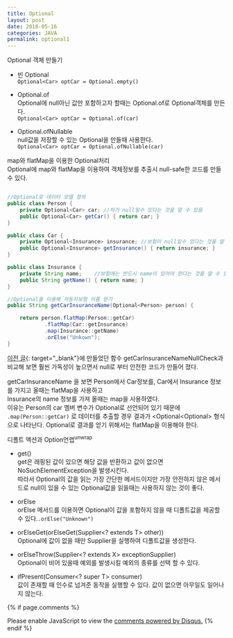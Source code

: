 ```yaml
---
title: Optional
layout: post
date: 2018-05-16
categories: JAVA
permalink: optional1
---
```


<span class="fontHighlight">Optional 객체 만들기</span>

* 빈 Optional
<br>` Optional<Car> optCar = Optional.empty() `

* Optional.of
<br> Optional에 null아닌 값만 포함하고자 할때는 Optional.of로 Optional객체를 만든다.
<br>` Optional<Car> optCar = Optional.of(car) `

* Optional.ofNullable
<br> null값을 저장할 수 있는 Optional을 만들때 사용한다.
<br>` Optional<Car> optCar = Optional.ofNullable(car) `


<span class="fontHighlight">map와 flatMap을 이용한 Optional처리</span>
<br>Optional에 map와 flatMap을 이용하여 객체정보를 추출시 null-safe한 코드를 만들 수 있다.
```JAVA

//Optional로 데이터 모델 정의
public class Person {
    private Optional<Car> car; //차가 null일수 있다는 것을 알 수 있음
    public Optional<Car> getCar() { return car; }
}

public class Car {
    private Optional<Insurance> insurance; //보험이 null일수 있다는 것을 알 수 있음
    public Optional<Insurance> getInsurance() { return insurance; }
}

public class Insurance {
    private String name;    //보험에는 반드시 name이 있어야 한다는 것을 알 수 있다.
    public String getName() { return name; }
}

//Optional을 이용해 자동차보험 이름 얻기
public String getCarInsuranceName(Optional<Person> person) {

    return person.flatMap(Person::getCar)
            .flatMap(Car::getInsurance)
            .map(Insurance::getName)
            .orElse("Unkown");
}
```
[이전 글]({{site.baseurl}}/optional.html){: target="_blank"}에 만들었던 함수 getCarInsuranceNameNullCheck과
비교해 보면 훨씬 가독성이 높으면서 null로 부터 안전한 코드가 만들어 졌다.

getCarInsuranceName 을 보면 Person에서 Car정보를, Car에서 Insurance 정보를 가지고 올때는 flatMap을 사용하고
<br>Insurance의 name 정보를 가져 올때는 map을 사용하였다.
<br>이유는 Person의 car 멤버 변수가 Optional<Car>로 선언되어 있기 때문에 <code>.map(Person::getCar)</code>
로 데이터를 추출할 경우 결과가 <Optional<Optional<Car>> 형식으로 나타난다. Optional<Car>로 결과를 얻기 위해서는
flatMap을 이용해야 한다.


<span class="fontHighlight">디폴트 액션과 Option언랩<sup>unwrap</sup></span>
* get()
<br>get은 래핑된 값이 있으면 해당 값을 반환하고 값이 없으면 NoSuchElementException을 발생시킨다.
<br>따라서 Optional의 값을 읽는 가장 간단한 메서드이지만 가장 안전하지 않은 메서드로 null이 있을 수 있는 Optional값을
읽을때는 사용하지 않는 것이 좋다.

* orElse
<br>orElse 메서드를 이용하면 Optional이 값을 포함하지 않을 때 디폴트값을 제공할 수 있다.<code>.orElse("Unknown")</code>

* orElseGet(orElseGet(Supplier<? extends T> other))
<br>Optional에 값이 없을 때만 Supplier을 실행하여 디폴트값을 생성한다.

* orElseThrow(Supplier<? extends X> exceptionSupplier)
<br>Optional이 비어 있을때 예외를 발생시킬 예외의 종류를 선택 할 수 있다.

* ifPresent(Consumer<? super T> consumer)
<br>값이 존재할 때 인수로 넘겨준 동작을 실행할 수 있다. 값이 없으면 아무일도 일어나지 않는다.

{% if page.comments %}

<div id="disqus_thread"></div>
<script>
  /**
  *  RECOMMENDED CONFIGURATION VARIABLES: EDIT AND UNCOMMENT THE SECTION BELOW TO INSERT DYNAMIC VALUES FROM YOUR PLATFORM OR CMS.
  *  LEARN WHY DEFINING THESE VARIABLES IS IMPORTANT: https://disqus.com/admin/universalcode/#configuration-variables*/
  /*
  var disqus_config = function () {
  this.page.url = PAGE_URL;  // Replace PAGE_URL with your page's canonical URL variable
  this.page.identifier = PAGE_IDENTIFIER; // Replace PAGE_IDENTIFIER with your page's unique identifier variable
  };
  */
  (function() { // DON'T EDIT BELOW THIS LINE
  var d = document, s = d.createElement('script');
  s.src = 'https://juhee-studynote.disqus.com/embed.js';
  s.setAttribute('data-timestamp', +new Date());
  (d.head || d.body).appendChild(s);
  })();
</script>
<noscript>Please enable JavaScript to view the <a href="https://disqus.com/?ref_noscript">comments powered by Disqus.</a></noscript>
{% endif %}
